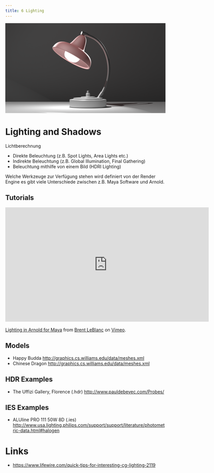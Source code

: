 ```yaml
---
title: 6 Lighting
---
```


![](/06_lighting/images/LightingTitle.png)

# Lighting and Shadows

Lichtberechnung

- Direkte Beleuchtung (z.B. Spot Lights, Area Lights etc.)
- Indirekte Beleuchtung (z.B. Global Illumination, Final Gathering)
- Beleuchtung mithilfe von einem Bild (HDRI Lighting)

Welche Werkzeuge zur Verfügung stehen wird definiert von der Render Engine es gibt viele Unterschiede zwischen z.B. Maya Software und Arnold.

## Tutorials

<iframe src="https://player.vimeo.com/video/310990381" width="640" height="360" frameborder="0" allow="autoplay; fullscreen" allowfullscreen></iframe>
<p><a href="https://vimeo.com/310990381">Lighting in Arnold for Maya</a> from <a href="https://vimeo.com/bleblanc">Brent LeBlanc</a> on <a href="https://vimeo.com">Vimeo</a>.</p>

## Models

- Happy Budda http://graphics.cs.williams.edu/data/meshes.xml
- Chinese Dragon http://graphics.cs.williams.edu/data/meshes.xml

## HDR Examples

- The Uffizi Gallery, Florence (.hdr) http://www.pauldebevec.com/Probes/

## IES Examples

- ALUline PRO 111 50W 8D (.ies) http://www.usa.lighting.philips.com/support/support/literature/photometric-data.html#halogen

# Links

- https://www.lifewire.com/quick-tips-for-interesting-cg-lighting-2119
